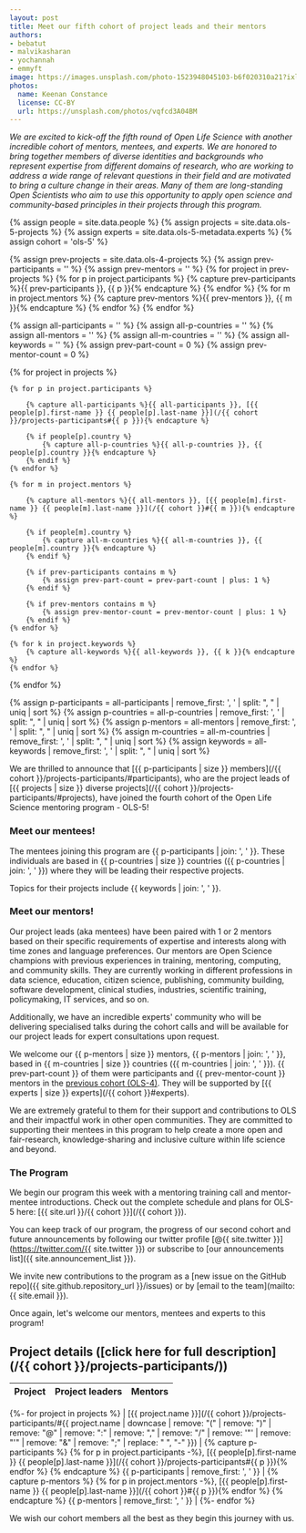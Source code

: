 ```yaml
---
layout: post
title: Meet our fifth cohort of project leads and their mentors
authors:
- bebatut
- malvikasharan
- yochannah
- emmyft
image: https://images.unsplash.com/photo-1523948045103-b6f020310a21?ixlib=rb-1.2.1&ixid=MnwxMjA3fDB8MHxwaG90by1wYWdlfHx8fGVufDB8fHx8&auto=format&fit=crop&w=1170&q=80
photos:
  name: Keenan Constance
  license: CC-BY
  url: https://unsplash.com/photos/vqfcd3A04BM
---
```


*We are excited to kick-off the fifth round of Open Life Science with another incredible cohort of mentors, mentees, and experts. We are honored to bring together members of diverse identities and backgrounds who represent expertise from different domains of research, who are working to address a wide range of relevant questions in their field and are motivated to bring a culture change in their areas. Many of them are long-standing Open Scientists who aim to use this opportunity to apply open science and community-based principles in their projects through this program.*

{% assign people = site.data.people %}
{% assign projects = site.data.ols-5-projects %}
{% assign experts = site.data.ols-5-metadata.experts %}
{% assign cohort = 'ols-5' %}

<!-- extract previous participants and mentors and count them later among mentors -->
{% assign prev-projects = site.data.ols-4-projects %}
{% assign prev-participants = '' %}
{% assign prev-mentors = '' %}
{% for project in prev-projects %}
    {% for p in project.participants %}
        {% capture prev-participants %}{{ prev-participants }}, {{ p }}{% endcapture %}
    {% endfor %}
    {% for m in project.mentors %}
        {% capture prev-mentors %}{{ prev-mentors }}, {{ m }}{% endcapture %}
    {% endfor %}
{% endfor %}

{% assign all-participants = '' %}
{% assign all-p-countries = '' %}
{% assign all-mentors = '' %}
{% assign all-m-countries = '' %}
{% assign all-keywords = '' %}
{% assign prev-part-count = 0 %}
{% assign prev-mentor-count = 0 %}

{% for project in projects %}

<!-- parse participants of the project -->
    {% for p in project.participants %}
<!-- for name and link to them -->
        {% capture all-participants %}{{ all-participants }}, [{{ people[p].first-name }} {{ people[p].last-name }}](/{{ cohort }}/projects-participants#{{ p }}){% endcapture %}
<!-- for list of countries -->
        {% if people[p].country %}
            {% capture all-p-countries %}{{ all-p-countries }}, {{ people[p].country }}{% endcapture %}
        {% endif %}
    {% endfor %}

<!-- parse mentors of the project -->
    {% for m in project.mentors %}
<!-- for name and link to them -->
        {% capture all-mentors %}{{ all-mentors }}, [{{ people[m].first-name }} {{ people[m].last-name }}](/{{ cohort }}#{{ m }}){% endcapture %}
<!-- for list of countries -->
        {% if people[m].country %}
            {% capture all-m-countries %}{{ all-m-countries }}, {{ people[m].country }}{% endcapture %}
        {% endif %}
<!-- add +1 if participant in previous cohort -->
        {% if prev-participants contains m %}
            {% assign prev-part-count = prev-part-count | plus: 1 %}
        {% endif %}
<!-- add +1 if mentor in previous cohort -->
        {% if prev-mentors contains m %}
            {% assign prev-mentor-count = prev-mentor-count | plus: 1 %}
        {% endif %}
    {% endfor %}

<!-- parse keywords -->
    {% for k in project.keywords %}
        {% capture all-keywords %}{{ all-keywords }}, {{ k }}{% endcapture %}
    {% endfor %}
{% endfor %}

<!-- transform into lists -->
{% assign p-participants = all-participants | remove_first: ', ' | split: ", " | uniq | sort %}
{% assign p-countries = all-p-countries | remove_first: ', ' | split: ", " | uniq | sort %}
{% assign p-mentors = all-mentors | remove_first: ', ' | split: ", " | uniq | sort %}
{% assign m-countries = all-m-countries | remove_first: ', ' | split: ", " | uniq | sort %}
{% assign keywords = all-keywords | remove_first: ', ' | split: ", " | uniq | sort %}

We are thrilled to announce that [{{ p-participants | size }} members](/{{ cohort }}/projects-participants/#participants), who are the project leads of [{{ projects | size }} diverse projects](/{{ cohort }}/projects-participants/#projects), have joined the fourth cohort of the Open Life Science mentoring program - OLS-5!

### Meet our mentees!

The mentees joining this program are {{ p-participants | join: ', ' }}. These individuals are based in {{ p-countries | size }} countries ({{ p-countries | join: ', ' }}) where they will be leading their respective projects.

Topics for their projects include {{ keywords | join: ', ' }}.

### Meet our mentors!

Our project leads (aka mentees) have been paired with 1 or 2 mentors based on their specific requirements of expertise and interests along with time zones and language preferences. Our mentors are Open Science champions with previous experiences in training, mentoring, computing, and community skills. They are currently working in different professions in data science, education, citizen science, publishing, community building, software development, clinical studies, industries, scientific training, policymaking, IT services, and so on.

Additionally, we have an incredible experts' community who will be delivering specialised talks during the cohort calls and will be available for our project leads for expert consultations upon request.

We welcome our {{ p-mentors | size }} mentors, {{ p-mentors | join: ', ' }}, based in {{ m-countries | size }} countries ({{ m-countries | join: ', ' }}). {{ prev-part-count }} of them were participants and {{ prev-mentor-count }} mentors in the [previous cohort (OLS-4)](/ols-4). They will be supported by [{{ experts | size }} experts](/{{ cohort }}#experts).

We are extremely grateful to them for their support and contributions to OLS and their impactful work in other open communities. They are committed to supporting their mentees in this program to help create a more open and fair-research, knowledge-sharing and inclusive culture within life science and beyond.

### The Program

We begin our program this week with a mentoring training call and mentor-mentee introductions. Check out the complete schedule and plans for OLS-5 here: [{{ site.url }}/{{ cohort }}](/{{ cohort }}).

You can keep track of our program, the progress of our second cohort and future announcements by following our twitter profile [@{{ site.twitter }}](https://twitter.com/{{ site.twitter }}) or subscribe to [our announcements list]({{ site.announcement_list }}).

We invite new contributions to the program as a [new issue on the GitHub repo]({{ site.github.repository_url }}/issues) or by [email to the team](mailto:{{ site.email }}).

Once again, let's welcome our mentors, mentees and experts to this program!

## Project details ([click here for full description](/{{ cohort }}/projects-participants/))

| Project | Project leaders | Mentors |
|----------|-----------------------|------------|
{%- for project in projects %}
| [{{ project.name }}](/{{ cohort }}/projects-participants/#{{ project.name | downcase | remove: "(" | remove: ")" | remove: "@" | remove: ":" | remove: "," | remove: "/" | remove: '"' | remove: "'" | remove: "&" | remove: ";" | replace: " ", "-" }}) | {% capture p-participants %} {% for p in project.participants -%}, [{{ people[p].first-name }} {{ people[p].last-name }}](/{{ cohort }}/projects-participants#{{ p }}){% endfor %} {% endcapture %} {{ p-participants | remove_first: ', ' }} | {% capture p-mentors %} {% for p in project.mentors -%}, [{{ people[p].first-name }} {{ people[p].last-name }}](/{{ cohort }}#{{ p }}){% endfor %} {% endcapture %} {{ p-mentors | remove_first: ', ' }} |
{%- endfor %}

We wish our cohort members all the best as they begin this journey with us.

